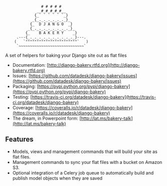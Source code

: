 <pre><code>                   
                # # # # #
              __#_#_#_#_#__
             {_` ` ` ` ` `_}
            _{_._._._._._._}_
           {_  D J A N G O  _}
          _{_._._._._._._._._}_
         {_    B A K E R Y    _}
     .---{_._._._._._._._._._._}---.
    (   `"""""""""""""""""""""""`   )
     `~~~~~~~~~~~~~~~~~~~~~~~~~~~~~`</code></pre>

A set of helpers for baking your Django site out as flat files

* Documentation: [http://django-bakery.rtfd.org](http://django-bakery.rtfd.org)
* Issues: [https://github.com/datadesk/django-bakery/issues](https://github.com/datadesk/django-bakery/issues)
* Packaging: [https://pypi.python.org/pypi/django-bakery](https://pypi.python.org/pypi/django-bakery)
* Testing: [https://travis-ci.org/datadesk/django-bakery](https://travis-ci.org/datadesk/django-bakery)
* Coverage: [https://coveralls.io/r/datadesk/django-bakery](https://coveralls.io/r/datadesk/django-bakery)
* The dream, in Powerpoint form: [http://lat.ms/bakery-talk](http://lat.ms/bakery-talk)

## Features

* Models, views and management commands that will build your site as flat files.
* Management commands to sync your flat files with a bucket on Amazon S3.
* Optional integration of a Celery job queue to automatically build and publish model objects when they are saved